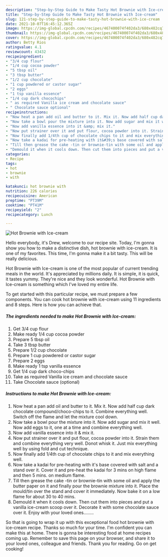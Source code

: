 ```yaml
---
description: "Step-by-Step Guide to Make Tasty Hot Brownie with Ice-cream"
title: "Step-by-Step Guide to Make Tasty Hot Brownie with Ice-cream"
slug: 121-step-by-step-guide-to-make-tasty-hot-brownie-with-ice-cream
date: 2021-10-07T16:45:12.365Z
image: https://img-global.cpcdn.com/recipes/467400074f402da3/680x482cq70/hot-brownie-with-ice-cream-recipe-main-photo.jpg
thumbnail: https://img-global.cpcdn.com/recipes/467400074f402da3/680x482cq70/hot-brownie-with-ice-cream-recipe-main-photo.jpg
cover: https://img-global.cpcdn.com/recipes/467400074f402da3/680x482cq70/hot-brownie-with-ice-cream-recipe-main-photo.jpg
author: Betty Rios
ratingvalue: 4.1
reviewcount: 43432
recipeingredient:
- "3/4 cup flour"
- "1/4 cup cocoa powder"
- "5 tbsp oil"
- "3 tbsp butter"
- "1/2 cup chocolate"
- "1 cup powdered or castor sugar"
- "2 eggs"
- "1 tsp vanilla essence"
- "1/4 cup dark chocochips"
- " as required Vanilla ice cream and chocolate sauce"
- " Chocolate sauce optional"
recipeinstructions:
- "Now heat a pan add oil and butter to it. Mix it. Now add half cup dark chocolate compound/choco-chips to it. Combine everything well. Switch off the flame and let the mixture cool down."
- "Now take a bowl pour the mixture into it. Now add sugar and mix it well. Now add eggs to it, one at a time and combine everything well."
- "Now add vanilla essence into it &amp; mix it."
- "Now put strainer over it and put flour, cocoa powder into it. Strain them and combine everything very well. Donot whisk it. Just mix everything well by using fold and cut technique."
- "Now finally add 1/4th cup of chocolate chips to it and mix everything well."
- "Now take a kadai for pre-heating with it&#39;s base covered with salt and a stand over it. Cover it and pre-heat the kadai for 3 mins on high flame and then 5 mins. on medium flame."
- "Till then grease the cake -tin or brownie-tin with some oil and apply the butter paper on it and finally pour the brownie mixture into it. Place the mould/tin over the stand and cover it immediately. Now bake it on a low flame for about 30 to 40 mins."
- "Demould it when it cools down. Then cut them into pieces and put a vanilla ice-cream scoop over it. Decorate it with some chocolate sauce over it. Enjoy with your loved ones........"
categories:
- Recipe
tags:
- hot
- brownie
- with

katakunci: hot brownie with 
nutrition: 226 calories
recipecuisine: American
preptime: "PT39M"
cooktime: "PT41M"
recipeyield: "2"
recipecategory: Lunch

---
```



![Hot Brownie with Ice-cream](https://img-global.cpcdn.com/recipes/467400074f402da3/680x482cq70/hot-brownie-with-ice-cream-recipe-main-photo.jpg)

Hello everybody, it's Drew, welcome to our recipe site. Today, I'm gonna show you how to make a distinctive dish, hot brownie with ice-cream. It is one of my favorites. This time, I'm gonna make it a bit tasty. This will be really delicious.

Hot Brownie with Ice-cream is one of the most popular of current trending meals in the world. It's appreciated by millions daily. It is simple, it is quick, it tastes yummy. They're nice and they look wonderful. Hot Brownie with Ice-cream is something which I've loved my entire life.




To get started with this particular recipe, we must prepare a few components. You can cook hot brownie with ice-cream using 11 ingredients and 8 steps. Here is how you can achieve that.

<!--inarticleads1-->

##### The ingredients needed to make Hot Brownie with Ice-cream:

1. Get 3/4 cup flour
1. Make ready 1/4 cup cocoa powder
1. Prepare 5 tbsp oil
1. Take 3 tbsp butter
1. Prepare 1/2 cup chocolate
1. Prepare 1 cup powdered or castor sugar
1. Prepare 2 eggs
1. Make ready 1 tsp vanilla essence
1. Get 1/4 cup dark choco-chips
1. Take  as required Vanilla ice cream and chocolate sauce
1. Take  Chocolate sauce (optional)




<!--inarticleads2-->

##### Instructions to make Hot Brownie with Ice-cream:

1. Now heat a pan add oil and butter to it. Mix it. Now add half cup dark chocolate compound/choco-chips to it. Combine everything well. Switch off the flame and let the mixture cool down.
1. Now take a bowl pour the mixture into it. Now add sugar and mix it well. Now add eggs to it, one at a time and combine everything well.
1. Now add vanilla essence into it &amp; mix it.
1. Now put strainer over it and put flour, cocoa powder into it. Strain them and combine everything very well. Donot whisk it. Just mix everything well by using fold and cut technique.
1. Now finally add 1/4th cup of chocolate chips to it and mix everything well.
1. Now take a kadai for pre-heating with it&#39;s base covered with salt and a stand over it. Cover it and pre-heat the kadai for 3 mins on high flame and then 5 mins. on medium flame.
1. Till then grease the cake -tin or brownie-tin with some oil and apply the butter paper on it and finally pour the brownie mixture into it. Place the mould/tin over the stand and cover it immediately. Now bake it on a low flame for about 30 to 40 mins.
1. Demould it when it cools down. Then cut them into pieces and put a vanilla ice-cream scoop over it. Decorate it with some chocolate sauce over it. Enjoy with your loved ones........




So that is going to wrap it up with this exceptional food hot brownie with ice-cream recipe. Thanks so much for your time. I'm confident you can make this at home. There is gonna be interesting food at home recipes coming up. Remember to save this page on your browser, and share it to your loved ones, colleague and friends. Thank you for reading. Go on get cooking!
